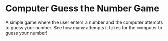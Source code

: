 # Computer Guess the Number Game
A simple game where the user enters a number and the computer attempts to guess your number. 
See how many attempts it takes for the computer to guess your number!
 
